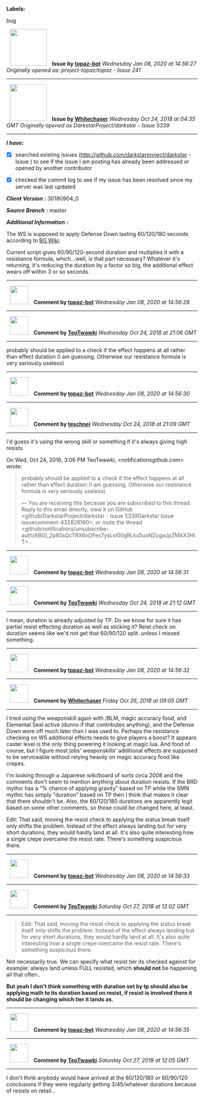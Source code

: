 **Labels:**

bug



<a href="https://github.com/topaz-bot"><img src="https://avatars3.githubusercontent.com/u/59651103?v=4" width="96" height="96" hspace="10"></img></a> **Issue by [topaz-bot](https://github.com/topaz-bot)**
_Wednesday Jan 08, 2020 at 14:56:27_
_Originally opened as: project-topaz/topaz - Issue 241_

----

<a href="https://github.com/Whitechaser"><img src="https://avatars0.githubusercontent.com/u/24844126?v=4"  width="96" height="96" hspace="10"></img></a> **Issue by [Whitechaser](https://github.com/Whitechaser)**
_Wednesday Oct 24, 2018 at 04:35 GMT_
_Originally opened as DarkstarProject/darkstar - Issue 5339_

----

**_I have:_**

- [x] searched existing issues (http://github.com/darkstarproject/darkstar - Issue ) to see if the issue I am posting has already been addressed or opened by another contributor
- [x] checked the commit log to see if my issue has been resolved since my server was last updated

**_Client Version_** **:** 30180904_0

**_Source Branch_** **:** master

**_Additional Information_** **:** 
The WS is supposed to apply Defense Down lasting 60/120/180 seconds according to [BG Wiki](https://www.bg-wiki.com/bg/Garland_of_Bliss).

Current script gives 60/90/120-second duration and multiplies it with a resistance formula, which...well, is that part necessary? Whatever it's returning, it's reducing the duration by a factor so big, the additional effect wears off within 3 or so seconds.



----
<a href="https://github.com/topaz-bot"><img src="https://avatars3.githubusercontent.com/u/59651103?v=4" width="48" height="48" hspace="10"></img></a> **Comment by [topaz-bot](https://github.com/topaz-bot)**
_Wednesday Jan 08, 2020 at 14:56:28_

----

<a href="https://github.com/TeoTwawki"><img src="https://avatars0.githubusercontent.com/u/6871475?v=4"  width="48" height="48" hspace="10"></img></a> **Comment by [TeoTwawki](https://github.com/TeoTwawki)**
_Wednesday Oct 24, 2018 at 21:06 GMT_

----

probably should be applied to a check if the effect happens at all rather than effect duration (I am guessing. Otherwise our resistance formula is very seriously useless)



----
<a href="https://github.com/topaz-bot"><img src="https://avatars3.githubusercontent.com/u/59651103?v=4" width="48" height="48" hspace="10"></img></a> **Comment by [topaz-bot](https://github.com/topaz-bot)**
_Wednesday Jan 08, 2020 at 14:56:30_

----

<a href="https://github.com/teschnei"><img src="https://avatars3.githubusercontent.com/u/1149183?v=4"  width="48" height="48" hspace="10"></img></a> **Comment by [teschnei](https://github.com/teschnei)**
_Wednesday Oct 24, 2018 at 21:09 GMT_

----

I'd guess it's using the wrong skill or something if it's always giving
high resists

On Wed, Oct 24, 2018, 3:06 PM TeoTwawki, <notificationsgithub.com> wrote:

> probably should be applied to a check if the effect happens at all rather
> than effect duration (I am guessing. Otherwise our resistance formula is
> very seriously useless)
>
> —
> You are receiving this because you are subscribed to this thread.
> Reply to this email directly, view it on GitHub
> <github/DarkstarProject/darkstar - Issue 5339Darkstar Issue issuecomment-432828160>,
> or mute the thread
> <github/notifications/unsubscribe-auth/ABGI_2p85sQcTRX6nDFes7ysLsl00gRLks5uoNZcgaJpZM4X3HIT>
> .
>




----
<a href="https://github.com/topaz-bot"><img src="https://avatars3.githubusercontent.com/u/59651103?v=4" width="48" height="48" hspace="10"></img></a> **Comment by [topaz-bot](https://github.com/topaz-bot)**
_Wednesday Jan 08, 2020 at 14:56:31_

----

<a href="https://github.com/TeoTwawki"><img src="https://avatars0.githubusercontent.com/u/6871475?v=4"  width="48" height="48" hspace="10"></img></a> **Comment by [TeoTwawki](https://github.com/TeoTwawki)**
_Wednesday Oct 24, 2018 at 21:12 GMT_

----

I mean, duration is already adjusted by TP. Do we know for sure it has partial resist effecting duration as well as sticking it? Reist check on duration seems like we'd not get that 60/90/120 split. unless I missed something.



----
<a href="https://github.com/topaz-bot"><img src="https://avatars3.githubusercontent.com/u/59651103?v=4" width="48" height="48" hspace="10"></img></a> **Comment by [topaz-bot](https://github.com/topaz-bot)**
_Wednesday Jan 08, 2020 at 14:56:32_

----

<a href="https://github.com/Whitechaser"><img src="https://avatars0.githubusercontent.com/u/24844126?v=4"  width="48" height="48" hspace="10"></img></a> **Comment by [Whitechaser](https://github.com/Whitechaser)**
_Friday Oct 26, 2018 at 09:05 GMT_

----

I tried using the weaponskill again with /BLM, magic accuracy food, and Elemental Seal active (dunno if that contributes anything), and the Defense Down wore off much later than I was used to. Perhaps the resistance checking on WS additional effects needs to give players a boost? It appears caster level is the only thing powering it looking at magic.lua. And food of course, but I figure most jobs' weaponskills' additional effects are supposed to be serviceable without relying heavily on magic accuracy food like crepes.

I'm looking through a Japanese wiki/board of sorts circa 2008 and the comments don't seem to mention anything about duration resists. If the BRD mythic has a "% chance of applying gravity" based on TP while the SMN mythic has simply "duration" based on TP then I think that makes it clear that there shouldn't be. Also, the 60/120/180 durations are apparently legit based on some other comments, so those could be changed here, at least.

Edit: That said, moving the resist check to applying the status break itself only shifts the problem. Instead of the effect always landing but for very short durations, they would hardly land at all. It's also quite interesting how a single crepe overcame the resist rate. There's something suspicious there.



----
<a href="https://github.com/topaz-bot"><img src="https://avatars3.githubusercontent.com/u/59651103?v=4" width="48" height="48" hspace="10"></img></a> **Comment by [topaz-bot](https://github.com/topaz-bot)**
_Wednesday Jan 08, 2020 at 14:56:33_

----

<a href="https://github.com/TeoTwawki"><img src="https://avatars0.githubusercontent.com/u/6871475?v=4"  width="48" height="48" hspace="10"></img></a> **Comment by [TeoTwawki](https://github.com/TeoTwawki)**
_Saturday Oct 27, 2018 at 12:02 GMT_

----

> Edit: That said, moving the resist check to applying the status break itself only shifts the problem. Instead of the effect always landing but for very short durations, they would hardly land at all. It's also quite interesting how a single crepe overcame the resist rate. There's something suspicious there.

Not necessarily true. We can specify what resist tier its checked against for example: always land unless FULL resisted, which **should not** be happening all that often..


**But yeah I don't think something with duration set by tp should also be applying math to its duration based on resist, if resist is involved there it should be changing which tier it lands as.**



----
<a href="https://github.com/topaz-bot"><img src="https://avatars3.githubusercontent.com/u/59651103?v=4" width="48" height="48" hspace="10"></img></a> **Comment by [topaz-bot](https://github.com/topaz-bot)**
_Wednesday Jan 08, 2020 at 14:56:35_

----

<a href="https://github.com/TeoTwawki"><img src="https://avatars0.githubusercontent.com/u/6871475?v=4"  width="48" height="48" hspace="10"></img></a> **Comment by [TeoTwawki](https://github.com/TeoTwawki)**
_Saturday Oct 27, 2018 at 12:05 GMT_

----

I don't think anybody would have arrived at the 60/120/180 or 60/90/120 conclusions if they were regularly getting 3/45/whatever durations because of resists on retail...

